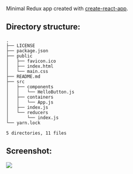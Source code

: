 
Minimal Redux app created with [create-react-app].

## Directory structure:

```
.
├── LICENSE
├── package.json
├── public
│   ├── favicon.ico
│   ├── index.html
│   └── main.css
├── README.md
├── src
│   ├── components
│   │   └── HelloButton.js
│   ├── containers
│   │   └── App.js
│   ├── index.js
│   └── reducers
│       └── index.js
└── yarn.lock

5 directories, 11 files
```

## Screenshot:

![](http://i.imgur.com/CMvmVG4.png)

[create-react-app]: "https://github.com/facebookincubator/create-react-app"
